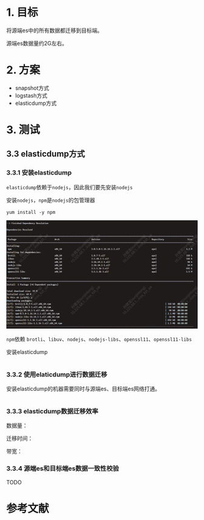 # 1. 目标

将源端es中的所有数据都迁移到目标端。

源端es数据量约2G左右。

# 2. 方案

- snapshot方式
- logstash方式
- elasticdump方式

# 3. 测试

## 3.3 elasticdump方式

### 3.3.1 安装elasticdump

`elasticdump`依赖于`nodejs`，因此我们要先安装`nodejs`

安装`nodejs`，`npm`是`nodejs`的包管理器

```shell
yum install -y npm
```

![image-20220504223909623](ElasticSearch数据迁移.assets/image-20220504223909623.png)

`npm`依赖 `brotli`、`libuv`、`nodejs`、`nodejs-libs`、`openssl11`、`openssl11-libs`

安装elasticdump

```shell

```

### 3.3.2 使用elaticdump进行数据迁移

安装elasticdump的机器需要同时与源端es、目标端es网络打通。

```shell

```

### 3.3.3 elasticdump数据迁移效率

数据量：

迁移时间：

带宽：

### 3.3.4 源端es和目标端es数据一致性校验

TODO



# 参考文献